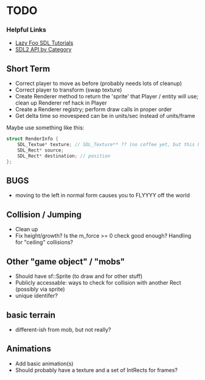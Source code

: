# TODO

### Helpful Links
- [Lazy Foo SDL Tutorials](http://lazyfoo.net/tutorials/SDL/index.php)
- [SDL2 API by Category](https://wiki.libsdl.org/APIByCategory)

## Short Term
- Correct player to move as before (probably needs lots of cleanup)
- Correct player to transform (swap texture)
- Create Renderer method to return the 'sprite' that Player / entity will use; clean up Renderer ref hack in Player
- Create a Renderer registry; perform draw calls in proper order
- Get delta time so movespeed can be in units/sec instead of units/frame


Maybe use something like this:
```cpp
struct RenderInfo {
	SDL_Textue* texture; // SDL_Texture** ?? (no coffee yet, but this hit me as possible)
	SDL_Rect* source;
	SDL_Rect* destination; // position
};
```


## BUGS
- moving to the left in normal form causes you to FLYYYY off the world

## Collision / Jumping
- Clean up
- Fix height/growth? Is the m_force >= 0 check good enough? Handling for "ceiling" collisions?

## Other "game object" / "mobs"
- Should have sf::Sprite (to draw and for other stuff)
- Publicly accessable: ways to check for collision with another Rect (possibly via sprite)
- unique identifer?

## basic terrain
- different-ish from mob, but not really?

## Animations
- Add basic animation(s)
- Should probably have a texture and a set of IntRects for frames?
 
